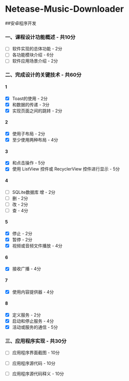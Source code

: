 # Netease-Music-Downloader

##安卓程序开发

### 一、课程设计功能概述 - 共10分
- [ ] 软件实现的总体功能 - 2分
- [ ] 各功能模块介绍 - 6分
- [ ] 软件应用场景介绍 - 2分

### 二、完成设计的关键技术 - 共60分

#### 1
- [x] Toast的使用 - 2分
- [x] 和数据的传递 - 3分
- [x] 实现页面之间的跳转 - 2分

#### 2
- [x] 使用子布局 - 2分
- [x] 至少使用两种布局 - 4分

#### 3
- [x] 和点击操作 - 5分
- [x] 使用 ListView 控件或 RecyclerView 控件进行显示 - 5分

#### 4
- [ ] SQLite数据库 增 - 2分
- [ ] 删 - 2分
- [ ] 改 - 2分
- [ ] 查 - 4分
#### 5
- [x] 停止 - 2分
- [x] 暂停 - 2分
- [x] 视频或音频文件播放 - 4分

#### 6
- [x] 接收广播 - 4分

#### 7
- [x] 使用内容提供器 - 4分

#### 8
- [x] 定义服务 - 2分
- [x] 启动和停止服务 - 4分
- [x] 活动或服务的通信 - 5分

### 三、应用程序实现 - 共30分
- [ ] 应用程序界面截图 - 10分
- [ ] 应用程序源代码 - 10分
- [ ] 应用程序源代码释义 - 10分



